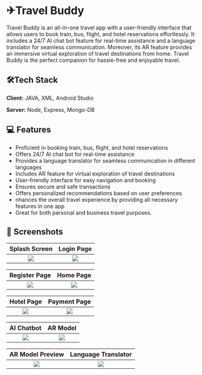 
# ✈Travel Buddy

Travel Buddy is an all-in-one travel app with a user-friendly interface that allows users to book train, bus, flight, and hotel reservations effortlessly. It includes a 24/7 AI chat bot feature for real-time assistance and a language translator for seamless communication. Moreover, its AR feature provides an immersive virtual exploration of travel destinations from home. Travel Buddy is the perfect companion for hassle-free and enjoyable travel.


## 🛠Tech Stack

**Client:** JAVA, XML, Android Studio 

**Server:** Node, Express, Mongo-DB


## 💻 Features

- Proficient in booking train, bus, flight, and hotel reservations
- Offers 24/7 AI chat bot for real-time assistance
- Provides a language translator for seamless communication in different languages
- Includes AR feature for virtual exploration of travel destinations
- User-friendly interface for easy navigation and booking
- Ensures secure and safe transactions
- Offers personalized recommendations based on user preferences
- nhances the overall travel experience by providing all necessary features in one app
- Great for both personal and business travel purposes.


## 📱 Screenshots
Splash Screen  | Login Page
:-------------------------:|:-------------------------:
![](https://github.com/devshah120/Travel-Buddy/blob/master/app/src/main/res/drawable/Travel%20Buddy%20Final%20Year%20Project%20Pictures/Travel%20Buddy%20Final%20Year%20Project%20Pictures/Screenshot_20230418_223454.png)  |  ![](https://github.com/devshah120/Travel-Buddy/blob/master/app/src/main/res/drawable/Travel%20Buddy%20Final%20Year%20Project%20Pictures/Travel%20Buddy%20Final%20Year%20Project%20Pictures/Screenshot_20230418_223620.png)

Register Page            |  Home Page
:-------------------------:|:-------------------------:
![](https://github.com/devshah120/Travel-Buddy/blob/master/app/src/main/res/drawable/Travel%20Buddy%20Final%20Year%20Project%20Pictures/Travel%20Buddy%20Final%20Year%20Project%20Pictures/Screenshot_20230418_223732.png)  |  ![](https://github.com/devshah120/Travel-Buddy/blob/master/app/src/main/res/drawable/Travel%20Buddy%20Final%20Year%20Project%20Pictures/Travel%20Buddy%20Final%20Year%20Project%20Pictures/Screenshot_20230418_224148.png)

Hotel Page            |  Payment Page
:-------------------------:|:-------------------------:
![](https://github.com/devshah120/Travel-Buddy/blob/master/app/src/main/res/drawable/Travel%20Buddy%20Final%20Year%20Project%20Pictures/Travel%20Buddy%20Final%20Year%20Project%20Pictures/Screenshot_20230418_224224.png)  |  ![](https://github.com/devshah120/Travel-Buddy/blob/master/app/src/main/res/drawable/Travel%20Buddy%20Final%20Year%20Project%20Pictures/Travel%20Buddy%20Final%20Year%20Project%20Pictures/Screenshot_20230418_230137.png)

AI Chatbot            |  AR Model
:-------------------------:|:-------------------------:
![](https://user-images.githubusercontent.com/72226715/233829813-044e39a8-9711-4f59-804c-ec9e2aac88fd.png)  |  ![](https://github.com/devshah120/Travel-Buddy/blob/master/app/src/main/res/drawable/Travel%20Buddy%20Final%20Year%20Project%20Pictures/Travel%20Buddy%20Final%20Year%20Project%20Pictures/Screenshot_20230418_231316.png)

AR Model Preview       |  Language Translator 
:-------------------------:|:-------------------------:
![](https://github.com/devshah120/Travel-Buddy/blob/master/app/src/main/res/drawable/Travel%20Buddy%20Final%20Year%20Project%20Pictures/Travel%20Buddy%20Final%20Year%20Project%20Pictures/Screenshot_20230418_232026.png)  |  ![](https://github.com/devshah120/Travel-Buddy/blob/master/app/src/main/res/drawable/Travel%20Buddy%20Final%20Year%20Project%20Pictures/Travel%20Buddy%20Final%20Year%20Project%20Pictures/Screenshot_20230418_232334.png)
